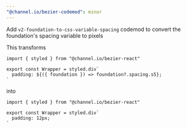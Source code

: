 ```yaml
---
"@channel.io/bezier-codemod": minor
---
```


Add `v2-foundation-to-css-variable-spacing` codemod to convert the foundation's spacing variable to pixels

This transforms

```tsx
import { styled } from "@channel.io/bezier-react"

export const Wrapper = styled.div`
  padding: ${({ foundation }) => foundation?.spacing.s5};
`
```

into

```tsx
import { styled } from "@channel.io/bezier-react"

export const Wrapper = styled.div`
  padding: 12px;
`
```
